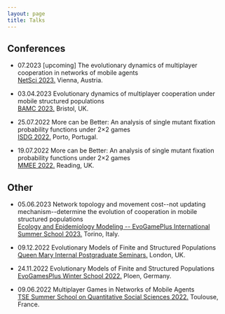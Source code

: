 ```yaml
---
layout: page
title: Talks
---
```



## Conferences

* 07.2023 [upcoming] The evolutionary dynamics of multiplayer cooperation in networks of mobile agents\
  [NetSci 2023.](https://netsci2023.wixsite.com/netsci2023) Vienna, Austria.

* 03.04.2023 Evolutionary dynamics of multiplayer cooperation under mobile structured populations\
  [BAMC 2023.](https://rise.articulate.com/share/m_8PV5egFfp51rbRhApK6GtC3ZkRGmpN#/) Bristol, UK.

* 25.07.2022 More can be Better: An analysis of single mutant fixation probability functions under 2×2 games\
  [ISDG 2022.](https://www.gerad.ca/colloques/isdg2022/program.html) Porto, Portugal.

* 19.07.2022 More can be Better: An analysis of single mutant fixation probability functions under 2×2 games\
  [MMEE 2022.](http://mmee.eu/index.html) Reading, UK.

## Other

* 05.06.2023 Network topology and movement cost--not updating mechanism--determine the evolution of cooperation in mobile structured populations\
  [Ecology and Epidemiology Modeling -- EvoGamePlus International Summer School 2023.](https://eem-evogames.di.unito.it/program/) Torino, Italy.

* 09.12.2022 Evolutionary Models of Finite and Structured Populations\
  [Queen Mary Internal Postgraduate Seminars.](https://www.qmul.ac.uk/maths/research/seminars/queen-mary-internal-postgraduate-seminar/) London, UK.

* 24.11.2022 Evolutionary Models of Finite and Structured Populations\
  [EvoGamesPlus Winter School 2022.](https://tecoevo.github.io/winterschool/) Ploen, Germany.

* 09.06.2022 Multiplayer Games in Networks of Mobile Agents\
  [TSE Summer School on Quantitative Social Sciences 2022.](https://www.iast.fr/summer-schools) 	Toulouse, France.

